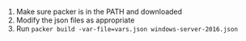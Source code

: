 1) Make sure packer is in the PATH and downloaded
2) Modify the json files as appropriate
3) Run `packer build -var-file=vars.json windows-server-2016.json`